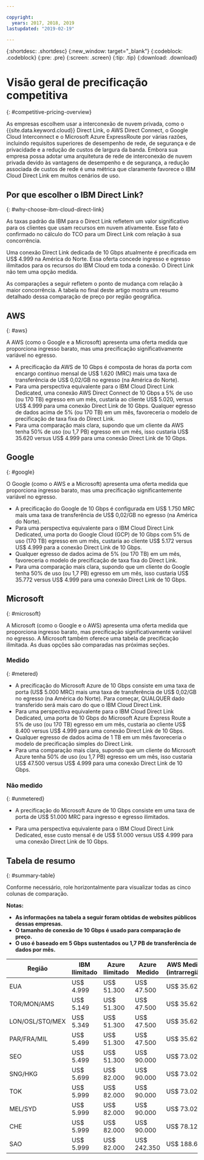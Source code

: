 ```yaml
---

copyright:
  years: 2017, 2018, 2019
lastupdated: "2019-02-19"

---
```


{:shortdesc: .shortdesc}
{:new_window: target="_blank"}
{:codeblock: .codeblock}
{:pre: .pre}
{:screen: .screen}
{:tip: .tip}
{:download: .download}

# Visão geral de precificação competitiva
{: #competitive-pricing-overview}

As empresas escolhem usar a interconexão de nuvem privada, como o {{site.data.keyword.cloud}} Direct Link, o
AWS Direct Connect, o Google Cloud Interconnect e o Microsoft Azure ExpressRoute por várias razões, incluindo requisitos
superiores de desempenho de rede, de segurança e de privacidade e a redução de custos de largura da banda. Embora sua
empresa possa adotar uma arquitetura de rede de interconexão de nuvem privada devido às vantagens de desempenho e
de segurança, a redução associada de custos de rede é uma métrica que claramente favorece o IBM Cloud Direct Link em muitos
cenários de uso. 

## Por que escolher o IBM Direct Link?
{: #why-choose-ibm-cloud-direct-link}

As taxas padrão da IBM para o Direct Link refletem um valor significativo para os clientes que usam recursos em nuvem ativamente. Esse fato é confirmado no cálculo do TCO para um Direct Link com relação à sua concorrência.

Uma conexão Direct Link dedicada de 10 Gbps atualmente é precificada em US$ 4.999 na América do Norte. Essa oferta
concede ingresso e egresso ilimitados para os recursos do IBM Cloud em toda a conexão. O Direct Link não tem uma
opção medida.

As comparações a seguir refletem o ponto de mudança com relação à maior concorrência. A tabela no final deste artigo
mostra um resumo detalhado dessa comparação de preço por região geográfica.

## AWS
{: #aws}

A AWS (como o Google e a Microsoft) apresenta uma oferta medida que proporciona ingresso barato, mas
uma precificação significativamente variável no egresso.
* A precificação da AWS de 10 Gbps é composta de horas da porta com encargo contínuo mensal de US$ 1.620 (MRC) mais uma taxa
de transferência de US$ 0,02/GB no egresso (na América do Norte).
* Para uma perspectiva equivalente para o IBM Cloud Direct Link Dedicated, uma conexão AWS Direct Connect
de 10 Gbps a 5% de uso (ou 170 TB) egresso em um mês, custaria ao cliente US$ 5.020, versus US$ 4.999 para uma conexão Direct
Link de 10 Gbps. Qualquer egresso de dados acima de 5% (ou 170 TB) em um mês, favoreceria o modelo de precificação de
taxa fixa do Direct Link.
* Para uma comparação mais clara, supondo que um cliente da AWS tenha 50% de uso (ou 1,7 PB) egresso em um mês,
isso custaria US$ 35.620 versus US$ 4.999 para uma conexão Direct Link de 10 Gbps.

## Google
{: #google}

O Google (como o AWS e a Microsoft) apresenta uma oferta medida que proporciona ingresso barato, mas uma
precificação significantemente variável no egresso.

* A precificação do Google de 10 Gbps é configurada em US$ 1.750 MRC mais uma taxa de transferência de US$ 0,02/GB no
egresso (na América do Norte).
* Para uma perspectiva equivalente para o IBM Cloud Direct Link Dedicated, uma porta do Google Cloud (GCP) de
10 Gbps com 5% de uso (170 TB) egresso em um mês, custaria ao cliente US$ 5.172 versus
US$ 4.999 para a conexão Direct Link de 10 Gbps. 
* Qualquer egresso de dados acima de 5% (ou 170 TB) em um mês, favoreceria o modelo de precificação de taxa fixa do Direct
Link.
* Para uma comparação mais clara, supondo que um cliente do Google tenha 50% de uso (ou 1,7 PB) egresso em um
mês, isso custaria US$ 35.772 versus US$ 4.999 para uma conexão Direct Link de 10 Gbps.

## Microsoft
{: #microsoft}

A Microsoft (como o Google e o AWS) apresenta uma oferta medida que proporciona ingresso barato, mas
precificação significativamente variável no egresso. A Microsoft também oferece uma tabela de precificação ilimitada. As
duas opções são comparadas nas próximas seções.

### Medido
{: #metered}

* A precificação do Microsoft Azure de 10 Gbps consiste em uma taxa de porta (US$ 5.000 MRC) mais uma taxa de
transferência de US$ 0,02/GB no egresso (na América do Norte). Para começar, QUALQUER dado transferido será
mais caro do que o IBM Cloud Direct Link.
* Para uma perspectiva equivalente para o IBM Cloud Direct Link Dedicated, uma porta de 10 Gbps do Microsoft Azure Express
Route a 5% de uso (ou 170 TB) egresso em um mês, custaria ao cliente US$ 8.400 versus US$ 4.999 para uma conexão Direct Link
de 10 Gbps. 
* Qualquer egresso de dados acima de 1 TB em um mês favoreceria o modelo de precificação simples do Direct Link.
* Para uma comparação mais clara, supondo que um cliente do Microsoft Azure tenha 50% de uso (ou 1,7 PB)
egresso em um mês, isso custaria US$ 47.500 versus US$ 4.999 para uma conexão Direct Link de 10 Gbps.


### Não medido 
{: #unmetered}

* A precificação do Microsoft Azure de 10 Gbps consiste em uma taxa de porta de US$ 51.000 MRC para ingresso e egresso
ilimitados.

* Para uma perspectiva equivalente para o IBM Cloud Direct Link Dedicated, esse custo mensal é de US$ 51.000
versus US$ 4.999 para uma conexão Direct Link de 10 Gbps. 

## Tabela de resumo
{: #summary-table}

Conforme necessário, role horizontalmente para visualizar todas as cinco colunas de comparação.

**Notas:**
* **As informações na tabela a seguir foram obtidas de websites públicos dessas empresas.**
* **O tamanho de conexão de 10 Gbps é usado para comparação de preço.**
* **O uso é baseado em 5 Gbps sustentados ou 1,7 PB de transferência de dados por mês.**


| Região | IBM Ilimitado | Azure Ilimitado | Azure Medido | AWS Medido (intrarregião) |
|-----|-----|-----|-----|-----|
| EUA | US$ 4.999 | US$ 51.300 | US$ 47.500 | US$ 35.620 |
| TOR/MON/AMS | US$ 5.149 | US$ 51.300 | US$ 47.500 | US$ 35.620 |
| LON/OSL/STO/MEX | US$ 5.349 | US$ 51.300 | US$ 47.500 | US$ 35.620 |
| PAR/FRA/MIL | US$ 5.499 | US$ 51.300 | US$ 47.500 | US$ 35.620 |
| SEO | US$ 5.499 | US$ 51.300 | US$ 90.000 | US$ 73.020 |
| SNG/HKG | US$ 5.699 | US$ 82.000 | US$ 90.000 | US$ 73.020 |
| TOK | US$ 5.999 |US$ 82.000 | US$ 90.000 | US$ 73.020 |
| MEL/SYD | US$ 5.999 |US$ 82.000 | US$ 90.000 | US$ 73.020 |
| CHE | US$ 5.999 |US$ 82.000 | US$ 90.000 | US$ 78.120 |
| SAO | US$ 5.999 |US$ 82.000 | US$ 242.350 | US$ 188.620 |


